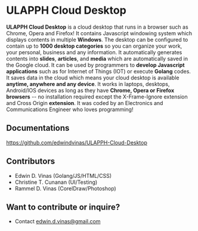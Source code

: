 ULAPPH Cloud Desktop
====================

**ULAPPH Cloud Desktop** is a cloud desktop that runs in a browser such as Chrome, Opera and Firefox! It contains Javascript windowing system which displays contents in multiple **Windows**. The desktop can be configured to contain up to **1000 desktop categories** so you can organize your work, your personal, business and any information. It automatically generates contents into **slides**, **articles**, and **media** which are automatically saved in the Google cloud. It can be used by programmers to **develop Javascript applications** such as for Internet of Things (IOT) or execute **Golang** codes.  It saves data in the cloud which means your cloud desktop is available **anytime, anywhere and any device**. It works in laptops, desktops, Android/IOS devices as long as they have **Chrome, Opera or Firefox browsers** -- no installation required except the X-Frame-Ignore extension and Cross Origin **extension**. It was coded by an Electronics and Communications Engineer who loves programming!

Documentations
----------------
https://github.com/edwindvinas/ULAPPH-Cloud-Desktop

Contributors
----------------
- Edwin D. Vinas (Golang/JS/HTML/CSS)
- Christine T. Cunanan (UI/Testing)
- Rammel D. Vinas (CorelDraw/Photoshop)

Want to contribute or inquire?
------------------------------
- Contact edwin.d.vinas@gmail.com

